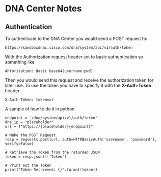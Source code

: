 # DNA Center Notes

## Authentication
To authenticate to the DNA Center you would send a POST request to:
```
https://sandboxdnac.cisco.com/dna/system/api/v1/auth/token
```
With the Authorization request header set to basic authentication so something like
```
Ahtorization: Basic base64(username:pwd)
```
Then you would send this request and receive the authorization token for later use. To use the token you have to specify it with the **X-Auth-Token** header.
```
X-Auth-Token: tokenval
```

A sample of how to do it in python:
```
endpoint = '/dna/system/api/v1/auth/token'
dna_ip = "placeholder"
url = f"https://{placeholder}{endpoint}"

# Make the POST Request
resp = requests.post(url, auth=HTTPBasicAuth('username', 'password'), verify=False)

# Retrieve the Token from the returned JSON
token = resp.json()['Token']

# Print out the Token
print("Token Retrieved: {}".format(token))
```








